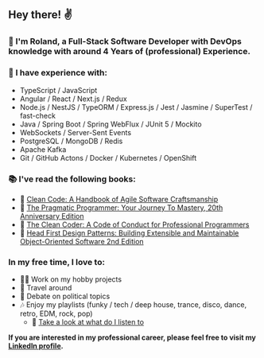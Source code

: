 ## Hey there! ✌️

### 🧙 I'm Roland, a Full-Stack Software Developer with DevOps knowledge with around 4 Years of (professional) Experience.

### 🧠 I have experience with:

- TypeScript / JavaScript
- Angular / React / Next.js / Redux
- Node.js / NestJS / TypeORM / Express.js / Jest / Jasmine / SuperTest / fast-check
- Java / Spring Boot / Spring WebFlux / JUnit 5 / Mockito
- WebSockets / Server-Sent Events
- PostgreSQL / MongoDB / Redis
- Apache Kafka
- Git / GitHub Actons / Docker / Kubernetes / OpenShift

### 📚 I've read the following books:
- 📗 [Clean Code: A Handbook of Agile Software Craftsmanship](https://www.amazon.com/Clean-Code-Handbook-Software-Craftsmanship/dp/0132350882)
- 📕 [The Pragmatic Programmer: Your Journey To Mastery, 20th Anniversary Edition](https://www.amazon.com/Pragmatic-Programmer-journey-mastery-Anniversary/dp/0135957052)
- 📙 [The Clean Coder: A Code of Conduct for Professional Programmers](https://www.amazon.com/Clean-Coder-Conduct-Professional-Programmers/dp/0137081073)
- 📘 [Head First Design Patterns: Building Extensible and Maintainable Object-Oriented Software 2nd Edition](https://www.amazon.com/Head-First-Design-Patterns-Object-Oriented/dp/149207800X)

### In my free time, I love to:
- 👨‍💻 Work on my hobby projects
- 🚌 Travel around
- 🎤 Debate on political topics
- 🎶 Enjoy my playlists (funky / tech / deep house, trance, disco, dance, retro, EDM, rock, pop)
  - 🎵 [Take a look at what do I listen to](https://www.last.fm/user/rgoracz)

**If you are interested in my professional career, please feel free to visit my [LinkedIn profile](https://linkedin.com/in/rgoracz).**

<!--
**Roland55555/Roland55555** is a ✨ _special_ ✨ repository because its `README.md` (this file) appears on your GitHub profile.

Here are some ideas to get you started:

- 🔭 I’m currently working on ...
- 🌱 I’m currently learning ...
- 👯 I’m looking to collaborate on ...
- 🤔 I’m looking for help with ...
- 💬 Ask me about ...
- 📫 How to reach me: ...
- 😄 Pronouns: ...
- ⚡ Fun fact: ...
-->
